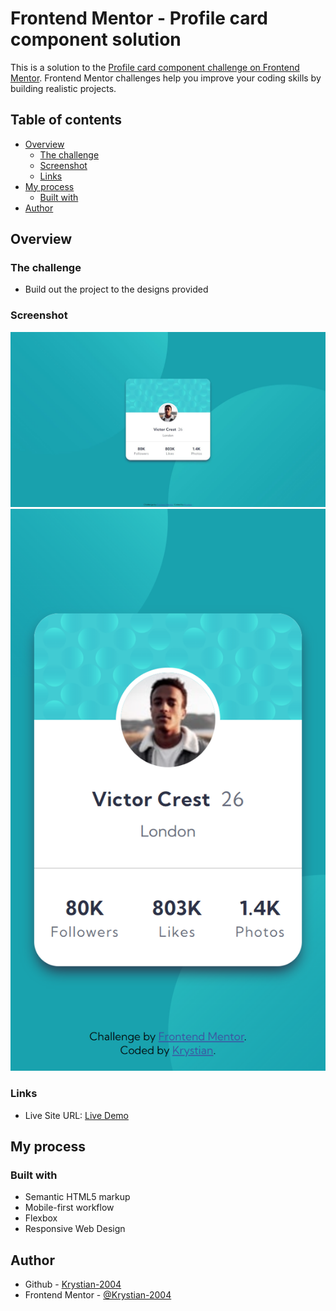 # Frontend Mentor - Profile card component solution

This is a solution to the [Profile card component challenge on Frontend Mentor](https://www.frontendmentor.io/challenges/profile-card-component-cfArpWshJ). Frontend Mentor challenges help you improve your coding skills by building realistic projects.

## Table of contents

- [Overview](#overview)
  - [The challenge](#the-challenge)
  - [Screenshot](#screenshot)
  - [Links](#links)
- [My process](#my-process)
  - [Built with](#built-with)
- [Author](#author)

## Overview

### The challenge

- Build out the project to the designs provided

### Screenshot

![Screenshot](https://github.com/Krystian-2004/My-Profile-Card-Component/blob/main/design/screenshot.JPG)
![Screenshot-mobile](https://github.com/Krystian-2004/My-Profile-Card-Component/blob/main/design/screenshot-mobile.png)

### Links

- Live Site URL: [Live Demo](link)

## My process

### Built with

- Semantic HTML5 markup
- Mobile-first workflow
- Flexbox
- Responsive Web Design

## Author

- Github - [Krystian-2004](https://github.com/Krystian-2004)
- Frontend Mentor - [@Krystian-2004](https://www.frontendmentor.io/profile/Krystian-2004)
